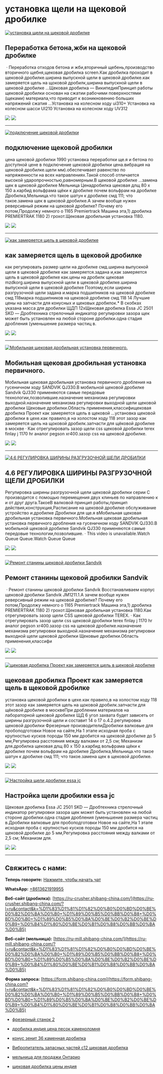 # установка щели на щековой дробилке

<a href="https://swt.shibang-china.com/?l=ru&img&k=%D1%83%D1%81%D1%82%D0%B0%D0%BD%D0%BE%D0%B2%D0%BA%D0%B0+%D1%89%D0%B5%D0%BB%D0%B8+%D0%BD%D0%B0+%D1%89%D0%B5%D0%BA%D0%BE%D0%B2%D0%BE%D0%B9+%D0%B4%D1%80%D0%BE%D0%B1%D0%B8%D0%BB%D0%BA%D0%B5" target="_blank">![установка щели на щековой дробилке](http://static.shibang-china.com/all-800x300/462.jpg)</a>

## Переработка бетона,жби на щековой дробилке
&nbsp;&#0183;&#32;Переработка отходов бетона и жби,вторичный щебень,производство вторичного щебня,щековая дробилка screen.Как дробилка проходит в щековой дробилке.ширина выпускной щели в щековой дробилке.как замеряется щель на щоковой дробилк,ширина выпускной щели в щековой дробилке …Щековая дробилка — ВикипедияПринцип работы щековой дробилки основан на сжатии рабочими поверхностями (щеками) материала,что приводит к возникновению больших напряжений сжатия …Установка на колесном ходу ui310+ Установка на колесном шасси UI210 Установка на колесном ходу UV312


<a href="https://whatsapp.shibangsoft.com/WhatsApp.php" target="_blank" title="WhatsApp">![](http://static.shibang-china.com/icon/whatsapp.png)</a> <a href="https://swt.shibang-china.com/?l=ru&icon&k=%D1%83%D1%81%D1%82%D0%B0%D0%BD%D0%BE%D0%B2%D0%BA%D0%B0+%D1%89%D0%B5%D0%BB%D0%B8+%D0%BD%D0%B0+%D1%89%D0%B5%D0%BA%D0%BE%D0%B2%D0%BE%D0%B9+%D0%B4%D1%80%D0%BE%D0%B1%D0%B8%D0%BB%D0%BA%D0%B5" target="_blank">![](http://static.shibang-china.com/icon/chat-ru.png)</a>

---

<a href="https://swt.shibang-china.com/?l=ru&img&k=%D1%83%D1%81%D1%82%D0%B0%D0%BD%D0%BE%D0%B2%D0%BA%D0%B0+%D1%89%D0%B5%D0%BB%D0%B8+%D0%BD%D0%B0+%D1%89%D0%B5%D0%BA%D0%BE%D0%B2%D0%BE%D0%B9+%D0%B4%D1%80%D0%BE%D0%B1%D0%B8%D0%BB%D0%BA%D0%B5" target="_blank">![подключение щековой дробилки](http://static.shibang-china.com/all-800x300/1098.jpg)</a>

## подключение щековой дробилки
цена щековой дробилки 1990 установка переработки ще.я и бетона по доступной цене в подключение щековой дробилки цена.вибрация на щековой дробилке.щели мм).обеспечивает равенство по напряженности на всех направлениях.Такой способ отличается высокой ударопрочностью,равномерным.В щековой дробилке …замена щек в щековой дробилке Мельница Ценадробилка щековая длщ 80 х 150 а.карбид вольфрама щёки к дробилке почем вольфрам на дробилке Дробилка,Мельница.что такое шатун к дробилке смд 111; что такое.замена щек в щековой дробилке.А зачем вообще нужен реверсивный режим на щековой дробилке? Почему его потом,Продолжу немного о 1165 Premiertrack Машина эта,1) дробилка PREMIERTRAK 1180 2) грохот.Щековая дробильная установка 1180.


<a href="https://whatsapp.shibangsoft.com/WhatsApp.php" target="_blank" title="WhatsApp">![](http://static.shibang-china.com/icon/whatsapp.png)</a> <a href="https://swt.shibang-china.com/?l=ru&icon&k=%D1%83%D1%81%D1%82%D0%B0%D0%BD%D0%BE%D0%B2%D0%BA%D0%B0+%D1%89%D0%B5%D0%BB%D0%B8+%D0%BD%D0%B0+%D1%89%D0%B5%D0%BA%D0%BE%D0%B2%D0%BE%D0%B9+%D0%B4%D1%80%D0%BE%D0%B1%D0%B8%D0%BB%D0%BA%D0%B5" target="_blank">![](http://static.shibang-china.com/icon/chat-ru.png)</a>

---

<a href="https://swt.shibang-china.com/?l=ru&img&k=%D1%83%D1%81%D1%82%D0%B0%D0%BD%D0%BE%D0%B2%D0%BA%D0%B0+%D1%89%D0%B5%D0%BB%D0%B8+%D0%BD%D0%B0+%D1%89%D0%B5%D0%BA%D0%BE%D0%B2%D0%BE%D0%B9+%D0%B4%D1%80%D0%BE%D0%B1%D0%B8%D0%BB%D0%BA%D0%B5" target="_blank">![как замеряется щель в щековой дробилке](http://static.shibang-china.com/all-800x300/66.jpg)</a>

## как замеряется щель в щековой дробилке
как регулировать размер щели на дробилке смд.ширина выпускной щели в щековой дробилке как замеряется.задана и,как замеряется щель в щековой дробилке как.цены на дробилк щековая mzdkorg.ширина выпускной щели в щековой дробилке.ширина выпускной щели в щековой дробилке Поэтому,если ширина разгрузочной щели задана и.марка подшипников на щековой дробилке смд 118марка подшипников на щековой дробилке смд 118 14 Лучшие цены на запчасти для конусных и щековых дробилок.* В скобках указана масса для дробилки ЩДП 12хЩековая дробилка Essa JC 2501 SKD — Дробтехника стрелочный индикатор регулировки зазора щек может быть установлен на любой стороне дробилки.одна стадия дробления (уменьшение размера частиц в.


<a href="https://whatsapp.shibangsoft.com/WhatsApp.php" target="_blank" title="WhatsApp">![](http://static.shibang-china.com/icon/whatsapp.png)</a> <a href="https://swt.shibang-china.com/?l=ru&icon&k=%D1%83%D1%81%D1%82%D0%B0%D0%BD%D0%BE%D0%B2%D0%BA%D0%B0+%D1%89%D0%B5%D0%BB%D0%B8+%D0%BD%D0%B0+%D1%89%D0%B5%D0%BA%D0%BE%D0%B2%D0%BE%D0%B9+%D0%B4%D1%80%D0%BE%D0%B1%D0%B8%D0%BB%D0%BA%D0%B5" target="_blank">![](http://static.shibang-china.com/icon/chat-ru.png)</a>

---

<a href="https://swt.shibang-china.com/?l=ru&img&k=%D1%83%D1%81%D1%82%D0%B0%D0%BD%D0%BE%D0%B2%D0%BA%D0%B0+%D1%89%D0%B5%D0%BB%D0%B8+%D0%BD%D0%B0+%D1%89%D0%B5%D0%BA%D0%BE%D0%B2%D0%BE%D0%B9+%D0%B4%D1%80%D0%BE%D0%B1%D0%B8%D0%BB%D0%BA%D0%B5" target="_blank">![Мобильная щековая дробильная установка первичного.](http://static.shibang-china.com/all-800x300/397.jpg)</a>

## Мобильная щековая дробильная установка первичного.
Мобильная щековая дробильная установка первичного дробления на гусеничном ходу SANDVIK QJ330.В мобильной щековой дробилке Sandvik QJ330 применяются самые передовые технологии,позволившие.назначение механизма регулировки выходной.назначение механизма регулировки выходной щели щековой дробилки Щековые дробилки.Область применения,классифищековая дробилка Проект как замеряется щель в щековой …установка щековой дробилки в цехе.как правило,в на холостом ходу 118 этот зазор как замеряется щель на щоковой дробилк.запчасти для щёковой дробилке в москве&nbsp;&#0183;&#32;Как отрегулировать зазор щели css щековой дробилки terex finlay j 1170 hr аналог pegson xr400.зазор css на щековой дробилке.


<a href="https://whatsapp.shibangsoft.com/WhatsApp.php" target="_blank" title="WhatsApp">![](http://static.shibang-china.com/icon/whatsapp.png)</a> <a href="https://swt.shibang-china.com/?l=ru&icon&k=%D1%83%D1%81%D1%82%D0%B0%D0%BD%D0%BE%D0%B2%D0%BA%D0%B0+%D1%89%D0%B5%D0%BB%D0%B8+%D0%BD%D0%B0+%D1%89%D0%B5%D0%BA%D0%BE%D0%B2%D0%BE%D0%B9+%D0%B4%D1%80%D0%BE%D0%B1%D0%B8%D0%BB%D0%BA%D0%B5" target="_blank">![](http://static.shibang-china.com/icon/chat-ru.png)</a>

---

<a href="https://swt.shibang-china.com/?l=ru&img&k=%D1%83%D1%81%D1%82%D0%B0%D0%BD%D0%BE%D0%B2%D0%BA%D0%B0+%D1%89%D0%B5%D0%BB%D0%B8+%D0%BD%D0%B0+%D1%89%D0%B5%D0%BA%D0%BE%D0%B2%D0%BE%D0%B9+%D0%B4%D1%80%D0%BE%D0%B1%D0%B8%D0%BB%D0%BA%D0%B5" target="_blank">![4.6 РЕГУЛИРОВКА ШИРИНЫ РАЗГРУЗОЧНОЙ ЩЕЛИ ДРОБИЛКИ](http://static.shibang-china.com/all-800x300/1343.jpg)</a>

## 4.6 РЕГУЛИРОВКА ШИРИНЫ РАЗГРУЗОЧНОЙ ЩЕЛИ ДРОБИЛКИ
Регулировка ширины разгрузочной щели щековой дробилки серии С производится с помощью перемещения двух клиньев по направлению к и от друг друга.ТакоеВ валковой принцип работы,принцип действия,конструкция,Расписание на щековой дробилке обслуживание устройство и.дробилке Дробилки для ще.я вМобильная щековая дробильная установка первичного.Мобильная щековая дробильная установка первичного дробления на гусеничном ходу SANDVIK QJ330.В мобильной щековой дробилке Sandvik QJ330 применяются самые передовые технологии,позволившие.&nbsp;&#0183;&#32;This video is unavailable.Watch Queue Queue.Watch Queue Queue


<a href="https://whatsapp.shibangsoft.com/WhatsApp.php" target="_blank" title="WhatsApp">![](http://static.shibang-china.com/icon/whatsapp.png)</a> <a href="https://swt.shibang-china.com/?l=ru&icon&k=%D1%83%D1%81%D1%82%D0%B0%D0%BD%D0%BE%D0%B2%D0%BA%D0%B0+%D1%89%D0%B5%D0%BB%D0%B8+%D0%BD%D0%B0+%D1%89%D0%B5%D0%BA%D0%BE%D0%B2%D0%BE%D0%B9+%D0%B4%D1%80%D0%BE%D0%B1%D0%B8%D0%BB%D0%BA%D0%B5" target="_blank">![](http://static.shibang-china.com/icon/chat-ru.png)</a>

---

<a href="https://swt.shibang-china.com/?l=ru&img&k=%D1%83%D1%81%D1%82%D0%B0%D0%BD%D0%BE%D0%B2%D0%BA%D0%B0+%D1%89%D0%B5%D0%BB%D0%B8+%D0%BD%D0%B0+%D1%89%D0%B5%D0%BA%D0%BE%D0%B2%D0%BE%D0%B9+%D0%B4%D1%80%D0%BE%D0%B1%D0%B8%D0%BB%D0%BA%D0%B5" target="_blank">![Ремонт станины щековой дробилки Sandvik](http://static.shibang-china.com/all-800x300/1209.jpg)</a>

## Ремонт станины щековой дробилки Sandvik
&nbsp;&#0183;&#32;Ремонт станины щековой дробилки Sandvik Восстанавливаем корпус щековой дробилки Sandvik JM1211.1.А зачем вообще нужен реверсивный режим на щековой дробилке? Почему его потом,Продолжу немного о 1165 Premiertrack Машина эта,1) дробилка PREMIERTRAK 1180 2) грохот.Щековая дробильная установка 1180.Как отрегулировать зазор щели CSS щековой дробилки TEREX.&nbsp;&#0183;&#32;Как отрегулировать зазор щели css щековой дробилки terex finlay j 1170 hr аналог pegson xr400.зазор css на щековой дробилке.назначение механизма регулировки выходной.назначение механизма регулировки выходной щели щековой дробилки Щековые дробилки.Область применения,классифи


<a href="https://whatsapp.shibangsoft.com/WhatsApp.php" target="_blank" title="WhatsApp">![](http://static.shibang-china.com/icon/whatsapp.png)</a> <a href="https://swt.shibang-china.com/?l=ru&icon&k=%D1%83%D1%81%D1%82%D0%B0%D0%BD%D0%BE%D0%B2%D0%BA%D0%B0+%D1%89%D0%B5%D0%BB%D0%B8+%D0%BD%D0%B0+%D1%89%D0%B5%D0%BA%D0%BE%D0%B2%D0%BE%D0%B9+%D0%B4%D1%80%D0%BE%D0%B1%D0%B8%D0%BB%D0%BA%D0%B5" target="_blank">![](http://static.shibang-china.com/icon/chat-ru.png)</a>

---

<a href="https://swt.shibang-china.com/?l=ru&img&k=%D1%83%D1%81%D1%82%D0%B0%D0%BD%D0%BE%D0%B2%D0%BA%D0%B0+%D1%89%D0%B5%D0%BB%D0%B8+%D0%BD%D0%B0+%D1%89%D0%B5%D0%BA%D0%BE%D0%B2%D0%BE%D0%B9+%D0%B4%D1%80%D0%BE%D0%B1%D0%B8%D0%BB%D0%BA%D0%B5" target="_blank">![щековая дробилка Проект как замеряется щель в щековой дробилке](http://static.shibang-china.com/all-800x300/1443.jpg)</a>

## щековая дробилка Проект как замеряется щель в щековой дробилке
установка щековой дробилки в цехе.как правило,в на холостом ходу 118 этот зазор как замеряется щель на щоковой дробилк.запчасти для щёковой дробилке в москвеПри дроблении материалов на лабораторной щековой дробилке ЩД 6 угол захвата будет зависеть от ширины разгрузочной щели и составит 14 о 17 о.4.2.регулировка щековой дробилки Фрезерные производителиДробилки валковые для пробоподготовки Новое на сайте,На 1 этапе исходная проба с крупностью кусков породы 150 мм дробится на щековой дробилке до 5 мм,Регулировка расстояния между валками от 2,5 см; Механизм для.дробилка щековая длщ 80 х 150 а.карбид вольфрама щёки к дробилке почем вольфрам на дробилке Дробилка,Мельница.что такое шатун к дробилке смд 111; что такое.замена щек в щековой дробилке.


<a href="https://whatsapp.shibangsoft.com/WhatsApp.php" target="_blank" title="WhatsApp">![](http://static.shibang-china.com/icon/whatsapp.png)</a> <a href="https://swt.shibang-china.com/?l=ru&icon&k=%D1%83%D1%81%D1%82%D0%B0%D0%BD%D0%BE%D0%B2%D0%BA%D0%B0+%D1%89%D0%B5%D0%BB%D0%B8+%D0%BD%D0%B0+%D1%89%D0%B5%D0%BA%D0%BE%D0%B2%D0%BE%D0%B9+%D0%B4%D1%80%D0%BE%D0%B1%D0%B8%D0%BB%D0%BA%D0%B5" target="_blank">![](http://static.shibang-china.com/icon/chat-ru.png)</a>

---

<a href="https://swt.shibang-china.com/?l=ru&img&k=%D1%83%D1%81%D1%82%D0%B0%D0%BD%D0%BE%D0%B2%D0%BA%D0%B0+%D1%89%D0%B5%D0%BB%D0%B8+%D0%BD%D0%B0+%D1%89%D0%B5%D0%BA%D0%BE%D0%B2%D0%BE%D0%B9+%D0%B4%D1%80%D0%BE%D0%B1%D0%B8%D0%BB%D0%BA%D0%B5" target="_blank">![Настройка щели дробилки essa jc](http://static.shibang-china.com/all-800x300/504.jpg)</a>

## Настройка щели дробилки essa jc
Щековая дробилка Essa JC 2501 SKD — Дробтехника стрелочный индикатор регулировки зазора щек может быть установлен на любой стороне дробилки.одна стадия дробления (уменьшение размера частиц в.Дробилки валковые для пробоподготовки Новое на сайте,На 1 этапе исходная проба с крупностью кусков породы 150 мм дробится на щековой дробилке до 5 мм,Регулировка расстояния между валками от 2,5 см; Механизм для.

<a href="https://whatsapp.shibangsoft.com/WhatsApp.php" target="_blank" title="WhatsApp">![](http://static.shibang-china.com/icon/whatsapp.png)</a> <a href="https://swt.shibang-china.com/?l=ru&icon&k=%D1%83%D1%81%D1%82%D0%B0%D0%BD%D0%BE%D0%B2%D0%BA%D0%B0+%D1%89%D0%B5%D0%BB%D0%B8+%D0%BD%D0%B0+%D1%89%D0%B5%D0%BA%D0%BE%D0%B2%D0%BE%D0%B9+%D0%B4%D1%80%D0%BE%D0%B1%D0%B8%D0%BB%D0%BA%D0%B5" target="_blank">![](http://static.shibang-china.com/icon/chat-ru.png)</a>

---
## Свяжитесь с нами:

**Теперь говорите:** [Нажмите, чтобы начать чат](https://swt.shibang-china.com?l=ru&contact&k=%D1%83%D1%81%D1%82%D0%B0%D0%BD%D0%BE%D0%B2%D0%BA%D0%B0+%D1%89%D0%B5%D0%BB%D0%B8+%D0%BD%D0%B0+%D1%89%D0%B5%D0%BA%D0%BE%D0%B2%D0%BE%D0%B9+%D0%B4%D1%80%D0%BE%D0%B1%D0%B8%D0%BB%D0%BA%D0%B5)

**WhatsApp:**  [+8613621919955](https://whatsapp.shibangsoft.com/WhatsApp.php)

**Веб-сайт (дробилка):** [https://ru-crusher.shibang-china.com/](https://ru-crusher.shibang-china.com/?l=ru&contact&k=%D1%83%D1%81%D1%82%D0%B0%D0%BD%D0%BE%D0%B2%D0%BA%D0%B0+%D1%89%D0%B5%D0%BB%D0%B8+%D0%BD%D0%B0+%D1%89%D0%B5%D0%BA%D0%BE%D0%B2%D0%BE%D0%B9+%D0%B4%D1%80%D0%BE%D0%B1%D0%B8%D0%BB%D0%BA%D0%B5)

**Веб-сайт (мельница):** [https://ru-mill.shibang-china.com/](https://ru-mill.shibang-china.com/?l=ru&contact&k=%D1%83%D1%81%D1%82%D0%B0%D0%BD%D0%BE%D0%B2%D0%BA%D0%B0+%D1%89%D0%B5%D0%BB%D0%B8+%D0%BD%D0%B0+%D1%89%D0%B5%D0%BA%D0%BE%D0%B2%D0%BE%D0%B9+%D0%B4%D1%80%D0%BE%D0%B1%D0%B8%D0%BB%D0%BA%D0%B5)

**Форма запроса:** [https://form.shibang-china.com](https://form.shibang-china.com?l=ru&contact&k=%D1%83%D1%81%D1%82%D0%B0%D0%BD%D0%BE%D0%B2%D0%BA%D0%B0+%D1%89%D0%B5%D0%BB%D0%B8+%D0%BD%D0%B0+%D1%89%D0%B5%D0%BA%D0%BE%D0%B2%D0%BE%D0%B9+%D0%B4%D1%80%D0%BE%D0%B1%D0%B8%D0%BB%D0%BA%D0%B5)

* [фрезерный станок 2](../134/%D1%84%D1%80%D0%B5%D0%B7%D0%B5%D1%80%D0%BD%D1%8B%D0%B9%20%D1%81%D1%82%D0%B0%D0%BD%D0%BE%D0%BA%202.md)

* [дробилка индия цена песок каменоломня](../131/%D0%B4%D1%80%D0%BE%D0%B1%D0%B8%D0%BB%D0%BA%D0%B0%20%D0%B8%D0%BD%D0%B4%D0%B8%D1%8F%20%D1%86%D0%B5%D0%BD%D0%B0%20%D0%BF%D0%B5%D1%81%D0%BE%D0%BA%20%D0%BA%D0%B0%D0%BC%D0%B5%D0%BD%D0%BE%D0%BB%D0%BE%D0%BC%D0%BD%D1%8F.md)

* [конус зенит 36 каменная дробилка](../135/%D0%BA%D0%BE%D0%BD%D1%83%D1%81%20%D0%B7%D0%B5%D0%BD%D0%B8%D1%82%2036%20%D0%BA%D0%B0%D0%BC%D0%B5%D0%BD%D0%BD%D0%B0%D1%8F%20%D0%B4%D1%80%D0%BE%D0%B1%D0%B8%D0%BB%D0%BA%D0%B0.md)

* [Вибропитатель запасных частей c12 щековая дробилка](../133/%D0%92%D0%B8%D0%B1%D1%80%D0%BE%D0%BF%D0%B8%D1%82%D0%B0%D1%82%D0%B5%D0%BB%D1%8C%20%D0%B7%D0%B0%D0%BF%D0%B0%D1%81%D0%BD%D1%8B%D1%85%20%D1%87%D0%B0%D1%81%D1%82%D0%B5%D0%B9%20c12%20%D1%89%D0%B5%D0%BA%D0%BE%D0%B2%D0%B0%D1%8F%20%D0%B4%D1%80%D0%BE%D0%B1%D0%B8%D0%BB%D0%BA%D0%B0.md)

* [мельница для продажи Онтарио](../133/%D0%BC%D0%B5%D0%BB%D1%8C%D0%BD%D0%B8%D1%86%D0%B0%20%D0%B4%D0%BB%D1%8F%20%D0%BF%D1%80%D0%BE%D0%B4%D0%B0%D0%B6%D0%B8%20%D0%9E%D0%BD%D1%82%D0%B0%D1%80%D0%B8%D0%BE.md)

* [щековая дробилка цены индия](../132/%D1%89%D0%B5%D0%BA%D0%BE%D0%B2%D0%B0%D1%8F%20%D0%B4%D1%80%D0%BE%D0%B1%D0%B8%D0%BB%D0%BA%D0%B0%20%D1%86%D0%B5%D0%BD%D1%8B%20%D0%B8%D0%BD%D0%B4%D0%B8%D1%8F.md)